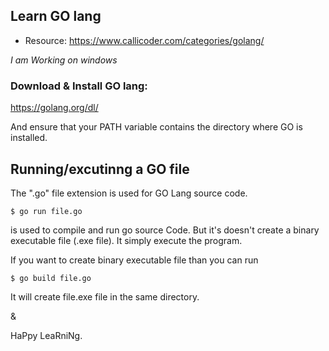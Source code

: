 ## Learn GO lang
* Resource:
  https://www.callicoder.com/categories/golang/

*I am Working on windows*

### Download & Install GO lang:
https://golang.org/dl/

And ensure that your PATH variable contains the directory where GO is installed.

## Running/excutinng a GO file

The ".go" file extension is used for GO Lang source code. 

``` 
$ go run file.go
```
is used to compile and run go source Code. But it's doesn't create a binary executable file (.exe file). It simply execute the program.

If you want to create binary executable file than you can run
```
$ go build file.go
```

It will create file.exe file in the same directory.


&

HaPpy LeaRniNg.
